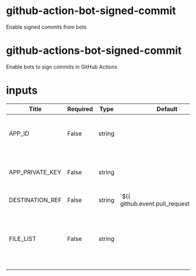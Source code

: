 # github-action-bot-signed-commit
Enable signed commits from bots

<!-- BEGIN_ACTION_DOCS -->

# github-actions-bot-signed-commit
Enable bots to sign commits in GitHub Actions

# inputs
| Title | Required | Type | Default| Description |
|-----|-----|-----|-----|-----|
| APP_ID | False | string |  | If signing commits using Github Apps, provide the App ID |
| APP_PRIVATE_KEY | False | string |  | If signing commits using Github Apps, provide the private key |
| DESTINATION_REF | False | string | `${{ github.event.pull_request.head.ref || github.ref_name || 'main' }}` | The branch where the signed commits will be pushed to |
| FILE_LIST | False | string |  | The path to any bash script that will be run to sign the commits. Must be in the origin ref. E.g.: my_dir/script.sh |
<!-- END_ACTION_DOCS -->
